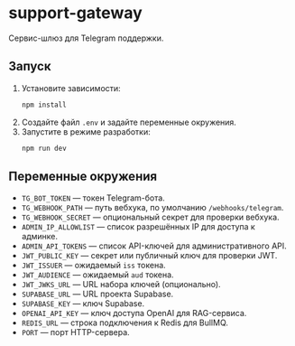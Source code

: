 # support-gateway

Сервис-шлюз для Telegram поддержки.

## Запуск

1. Установите зависимости:
   ```bash
   npm install
   ```
2. Создайте файл `.env` и задайте переменные окружения.
3. Запустите в режиме разработки:
   ```bash
   npm run dev
   ```

## Переменные окружения

- `TG_BOT_TOKEN` — токен Telegram-бота.
- `TG_WEBHOOK_PATH` — путь вебхука, по умолчанию `/webhooks/telegram`.
- `TG_WEBHOOK_SECRET` — опциональный секрет для проверки вебхука.
- `ADMIN_IP_ALLOWLIST` — список разрешённых IP для доступа к админке.
- `ADMIN_API_TOKENS` — список API-ключей для административного API.
- `JWT_PUBLIC_KEY` — секрет или публичный ключ для проверки JWT.
- `JWT_ISSUER` — ожидаемый `iss` токена.
- `JWT_AUDIENCE` — ожидаемый `aud` токена.
- `JWT_JWKS_URL` — URL набора ключей (опционально).
- `SUPABASE_URL` — URL проекта Supabase.
- `SUPABASE_KEY` — ключ Supabase.
- `OPENAI_API_KEY` — ключ доступа OpenAI для RAG-сервиса.
- `REDIS_URL` — строка подключения к Redis для BullMQ.
- `PORT` — порт HTTP-сервера.
